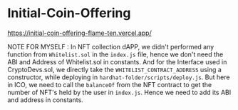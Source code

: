 # Initial-Coin-Offering

https://initial-coin-offering-flame-ten.vercel.app/

NOTE FOR MYSELF : In NFT collection dAPP, we didn't performed any function from `Whitelist.sol` in the `index.js` file, hence we don't need the ABI and Address of Whitelist.sol in constants. And for the Interface used in CryptoDevs.sol, we directly take the `WHITELIST_CONTRACT_ADDRESS` using a constructor, while deploying in `hardhat-folder/scripts/deploy.js`. But here in ICO, we need to call the `balanceOf` from the NFT contract to get the number of NFT's held by the user in `index.js`. Hence we need to add its ABI and address in constants.
